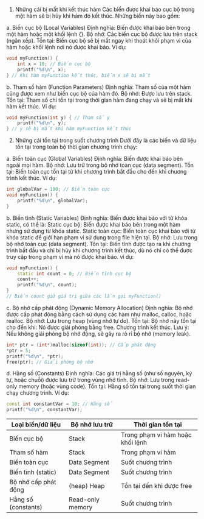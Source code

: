 1. Những cái bị mất khi kết thúc hàm
Các biến được khai báo cục bộ trong một hàm sẽ bị hủy khi hàm đó kết thúc. Những biến này bao gồm:

a. Biến cục bộ (Local Variables)
Định nghĩa: Biến được khai báo bên trong một hàm hoặc một khối lệnh {}.
Bộ nhớ: Các biến cục bộ được lưu trên stack (ngăn xếp).
Tồn tại: Biến cục bộ sẽ bị mất ngay khi thoát khỏi phạm vi của hàm hoặc khối lệnh nơi nó được khai báo.
Ví dụ:
```cpp
void myFunction() {
    int x = 10; // Biến cục bộ
    printf("%d\n", x);
} // Khi hàm myFunction kết thúc, biến x sẽ bị mất
```
b. Tham số hàm (Function Parameters)
Định nghĩa: Tham số của một hàm cũng được xem như biến cục bộ của hàm đó.
Bộ nhớ: Được lưu trên stack.
Tồn tại: Tham số chỉ tồn tại trong thời gian hàm đang chạy và sẽ bị mất khi hàm kết thúc.
Ví dụ:
```cpp
void myFunction(int y) { // Tham số y
    printf("%d\n", y);
} // y sẽ bị mất khi hàm myFunction kết thúc
```
2. Những cái tồn tại trong suốt chương trình
Dưới đây là các biến và dữ liệu tồn tại trong toàn bộ thời gian chương trình chạy:

a. Biến toàn cục (Global Variables)
Định nghĩa: Biến được khai báo bên ngoài mọi hàm.
Bộ nhớ: Lưu trữ trong bộ nhớ toàn cục (data segment).
Tồn tại: Biến toàn cục tồn tại từ khi chương trình bắt đầu cho đến khi chương trình kết thúc.
Ví dụ:
```cpp
int globalVar = 100; // Biến toàn cục
void myFunction() {
    printf("%d\n", globalVar);
}
```
b. Biến tĩnh (Static Variables)
Định nghĩa: Biến được khai báo với từ khóa static, có thể là:
Static cục bộ: Biến được khai báo bên trong một hàm nhưng sử dụng từ khóa static.
Static toàn cục: Biến toàn cục khai báo với từ khóa static để giới hạn phạm vi sử dụng trong file hiện tại.
Bộ nhớ: Lưu trong bộ nhớ toàn cục (data segment).
Tồn tại: Biến tĩnh được tạo ra khi chương trình bắt đầu và chỉ bị hủy khi chương trình kết thúc, dù nó chỉ có thể được truy cập trong phạm vi mà nó được khai báo.
ví dụ:
```cpp
void myFunction() {
    static int count = 0; // Biến tĩnh cục bộ
    count++;
    printf("%d\n", count);
}
// Biến count giữ giá trị giữa các lần gọi myFunction()
```
c. Bộ nhớ cấp phát động (Dynamic Memory Allocation)
Định nghĩa: Bộ nhớ được cấp phát động bằng cách sử dụng các hàm như malloc, calloc, hoặc realloc.
Bộ nhớ: Lưu trong heap (vùng nhớ tự do).
Tồn tại: Bộ nhớ này tồn tại cho đến khi:
Nó được giải phóng bằng free.
Chương trình kết thúc.
Lưu ý: Nếu không giải phóng bộ nhớ động, sẽ gây ra rò rỉ bộ nhớ (memory leak).
```cpp
int* ptr = (int*)malloc(sizeof(int)); // Cấp phát động
*ptr = 5;
printf("%d\n", *ptr);
free(ptr); // Giải phóng bộ nhớ
```
d. Hằng số (Constants)
Định nghĩa: Các giá trị hằng số (như số nguyên, ký tự, hoặc chuỗi) được lưu trữ trong vùng nhớ tĩnh.
Bộ nhớ: Lưu trong read-only memory (hoặc vùng code).
Tồn tại: Hằng số tồn tại trong suốt thời gian chạy chương trình.
Ví dụ:
```cpp
const int constantVar = 10; // Hằng số
printf("%d\n", constantVar);
```

Loại biến/dữ liệu |	Bộ nhớ lưu trữ |Thời gian tồn tại|
|-----------------|----------------|-----------------|
|Biến cục bộ	|Stack| Trong phạm vi hàm hoặc khối lệnh|
|Tham số hàm	|Stack|	Trong phạm vi hàm|
|Biến toàn cục|	Data Segment|Suốt chương trình|
|Biến tĩnh (static)	|Data Segment|	Suốt chương trình|
|Bộ nhớ cấp phát động| (heap)	Heap|	Tồn tại đến khi được free|
|Hằng số (constants)	|Read-only memory|	Suốt chương trình|




